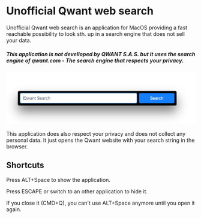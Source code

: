 # Unofficial Qwant web search

Unofficial Qwant web search is an application for MacOS providing a fast reachable possibility to look sth. up in a search engine that does not sell your data.

##### This application is not develloped by QWANT S.A.S. but it uses the search engine of qwant.com - The search engine that respects your privacy.

![GitHub Logo](demo.png)

This application does also respect your privacy and does not collect any personal data. It just opens the Qwant website with your search string in the browser.

## Shortcuts
Press ALT+Space to show the application.

Press ESCAPE or switch to an other application to hide it.

If you close it (CMD+Q), you can't use ALT+Space anymore until you open it again.